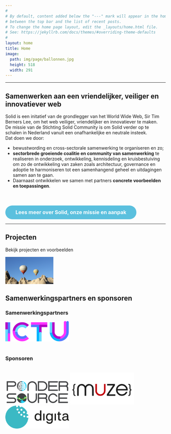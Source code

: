 ```yaml
---
#
# By default, content added below the "---" mark will appear in the home page
# between the top bar and the list of recent posts.
# To change the home page layout, edit the _layouts/home.html file.
# See: https://jekyllrb.com/docs/themes/#overriding-theme-defaults
#
layout: home
title: Home
image:
  path: img/page/ballonnen.jpg
  height: 518
  width: 291
---
```


---

## Samenwerken aan een vriendelijker, veiliger en innovatiever web
Solid is een initatief van de grondlegger van het World Wide Web, Sir Tim Berners Lee, om het web veiliger, vriendelijker en innovatiever te maken. <br>
De missie van de Stichting Solid Community is om Solid verder op te schalen in Nederland vanuit een onafhankelijke en neutrale insteek.<br>
Dat doen we door: 

* bewustwording en cross-sectorale samenwerking te organiseren en zo;<br> 
* **sectorbrede groeiende coalitie en community van samenwerking** te realiseren in onderzoek, ontwikkeling, kennisdeling en kruisbestuiving om zo de ontwikkeling van zaken zoals architectuur, governance en adoptie te harmoniseren tot een samenhangend geheel en uitdagingen samen aan te gaan. <br> 
* Daarnaast ontwikkelen we samen met partners **concrete voorbeelden en toepassingen**.
 <br> 
<br>
<form action="projecten.html">
    <input type="submit" value="Lees meer over Solid, onze missie en aanpak" id="nameform" class="btn btn-info" style="-webkit-box-sizing: border-box;-moz-box-sizing: border-box;box-sizing: border-box;margin: 0;font: inherit;color: white;overflow: visible;text-transform: none;-webkit-appearance: button;cursor: pointer;font-family: inherit;font-size: 16px;line-height: 1.42857143;display: inline-block;padding: 10px 32px;margin-bottom: 0;font-weight: bold;text-align: center;white-space: nowrap;vertical-align: middle;-ms-touch-action: manipulation;touch-action: manipulation;-webkit-user-select: none;-moz-user-select: none;-ms-user-select: none;user-select: none;background-image: none;border: 1px solid transparent;border-radius: 30px;background-color: #5bc0de;border-color: #46b8da;border-width: 0;margin-top: 5px; margin-left: 0px ;width: auto;"/>
</form>

---

## Projecten
Bekijk projecten en voorbeelden

<a href="https://decentraldesignstudio.github.io/projecten.html"><img src="img/plaatje.jpg" style="width:30%;"></a>

## Samenwerkingspartners en sponsoren

### Samenwerkingspartners

<img src="img/partners/ICTU.svg" width="200px" margin-right="16px"/>     
<br><br>

### Sponsoren
<br>
<a href="https://www.pondersource.com" target="_blank"><img src="img/partners/pondersource.jpg" style="width:200px;"></a>
<a href="https://www.muze.nl" target="_blank"><img src="img/partners/muze.png" style="width:200px;"></a>
<a href="https://www.digita.ai" target="_blank"><img src="img/partners/digita.svg" style="width:200px;"></a>

